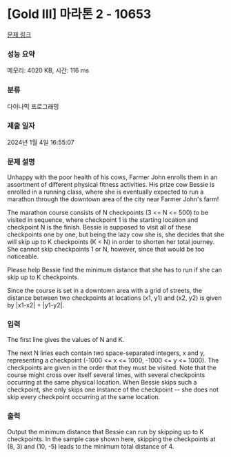# [Gold III] 마라톤 2 - 10653 

[문제 링크](https://www.acmicpc.net/problem/10653) 

### 성능 요약

메모리: 4020 KB, 시간: 116 ms

### 분류

다이나믹 프로그래밍

### 제출 일자

2024년 1월 4일 16:55:07

### 문제 설명

<p>Unhappy with the poor health of his cows, Farmer John enrolls them in an assortment of different physical fitness activities.  His prize cow Bessie is enrolled in a running class, where she is eventually expected to run a marathon through the downtown area of the city near Farmer John's farm!</p>

<p>The marathon course consists of N checkpoints (3 <= N <= 500) to be visited in sequence, where checkpoint 1 is the starting location and checkpoint N is the finish.  Bessie is supposed to visit all of these checkpoints one by one, but being the lazy cow she is, she decides that she will skip up to K checkpoints (K < N) in order to shorten her total journey.  She cannot skip checkpoints 1 or N, however, since that would be too noticeable.</p>

<p>Please help Bessie find the minimum distance that she has to run if she can skip up to K checkpoints.  </p>

<p>Since the course is set in a downtown area with a grid of streets, the distance between two checkpoints at locations (x1, y1) and (x2, y2) is given by |x1-x2| + |y1-y2|.</p>

### 입력 

 <p>The first line gives the values of N and K.</p>

<p>The next N lines each contain two space-separated integers, x and y, representing a checkpoint (-1000 <= x <= 1000, -1000 <= y <= 1000). The checkpoints are given in the order that they must be visited. Note that the course might cross over itself several times, with several checkpoints occurring at the same physical location.  When Bessie skips such a checkpoint, she only skips one instance of the checkpoint -- she does not skip every checkpoint occurring at the same location.</p>

### 출력 

 <p>Output the minimum distance that Bessie can run by skipping up to K checkpoints.  In the sample case shown here, skipping the checkpoints at (8, 3) and (10, -5) leads to the minimum total distance of 4.</p>

